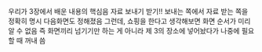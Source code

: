 우리가 3장에서 배운 내용의 핵심음 자료 보내기 받기!!
보내는 쪽에서 자료 받는 쪽을 정확히 명시 다음화면도 정해졌음
그런데, 쇼핑을 한다고 생각해보면 화면 순서가 미리 알 수 없음
즉 화면끼리 넘기기만 하는 게 아니라 제 3의 장소에 넣어놨다가 나중에 필요할 때 꺼내 씀